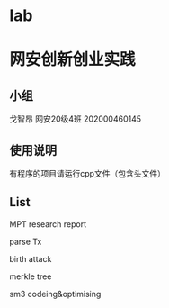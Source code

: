 # lab
网安创新创业实践
=====

小组
----
戈智昂 网安20级4班 202000460145

使用说明
----
有程序的项目请运行cpp文件（包含头文件）



List
----
MPT research report

parse Tx

birth attack

merkle tree

sm3 codeing&optimising
